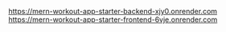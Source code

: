 https://mern-workout-app-starter-backend-xjy0.onrender.com
https://mern-workout-app-starter-frontend-6vje.onrender.com
